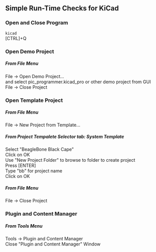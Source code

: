 ## Simple Run-Time Checks for KiCad
### Open and Close Program
`kicad` <br>
[CTRL]+Q
### Open Demo Project
##### From File Menu
File -> Open Demo Project...<br>
and select pic_programmer.kicad_pro or other demo project from GUI<br>
File -> Close Project
### Open Template Project
##### From File Menu
File -> New Project from Template...<br>
##### From Project Tempalete Selector tab: System Template
Select "BeagleBone Black Cape"<br>
Click on OK<br>
Use "New Project Folder" to browse to folder to create project<br>
Press [ENTER]<br>
Type "bb" for project name<br>
Click on OK
##### From File Menu
File -> Close Project
### Plugin and Content Manager
##### From Tools Menu
Tools -> Plugin and Content Manager<br>
Close "Plugin and Content Manager" Window
